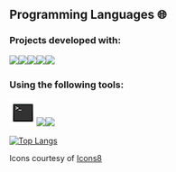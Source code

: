 ## Programming Languages 🌐

### Projects developed with:

<img src="https://img.icons8.com/color/48/null/python--v1.png"/><img src="https://img.icons8.com/fluency/48/null/ruby-programming-language.png"/><img src="https://img.icons8.com/color/48/null/javascript--v1.png"/><img src="https://img.icons8.com/color/48/null/html-5--v1.png"/><img src="https://img.icons8.com/fluency/48/null/css3.png"/><!-- <img src="https://img.icons8.com/color/48/null/sass.png"/> -->

<!-- and a bit of:

<img src="https://img.icons8.com/color/48/null/html-5--v1.png"/><img src="https://img.icons8.com/fluency/48/null/css3.png"/><img src="https://img.icons8.com/color/48/null/sass.png"/> -->

### Using the following tools:

<img src="terminal_48px.png"/><!-- <img src="https://img.icons8.com/fluency/48/null/sublime-text.png"/><img src="sublime_merge.png"/> --><img src="https://img.icons8.com/color/48/null/visual-studio-code-2019.png"/><img src="https://img.icons8.com/color/48/null/git.png"/><!-- <img src="https://img.icons8.com/color/48/null/raspberry-pi.png"/><img src="https://img.icons8.com/fluency/48/null/arduino.png"/> -->

<!-- <img src="https://media.idownloadblog.com/wp-content/uploads/2016/02/terminal-app-icon-OS-X.png"/><img src="https://www.sublimehq.com/images/sublime_merge.png" style="width: 40px; height: 40px;"/> -->

[![Top Langs](https://github-readme-stats.vercel.app/api/top-langs/?username=Konstrukteur&count_private=true&layout=compact&theme=transparent&langs_count=6)](https://github.com/anuraghazra/github-readme-stats)

<!-- ## Projects 🔭 -->

<!-- ### Open Source Personal Repos: -->

<!-- ### Contributions: -->

<!-- [![Konstrukteur's GitHub stats](https://github-readme-stats.vercel.app/api?username=Konstrukteur&count_private=true&theme=transparent)](https://github.com/anuraghazra/github-readme-stats) -->

Icons courtesy of [Icons8](https://icons8.com/)
